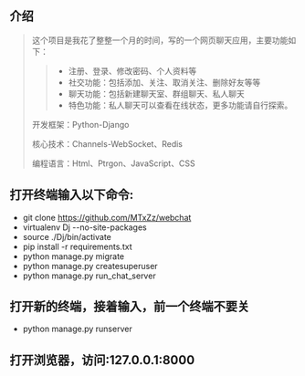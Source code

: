 

## 介绍

> 这个项目是我花了整整一个月的时间，写的一个网页聊天应用，主要功能如下：
>
> > * 注册、登录、修改密码、个人资料等
> > * 社交功能：包括添加、关注、取消关注、删除好友等等
> > * 聊天功能：包括新建聊天室、群组聊天、私人聊天
> > * 特色功能：私人聊天可以查看在线状态，更多功能请自行探索。
>
> 开发框架：Python-Django
>
> 核心技术：Channels-WebSocket、Redis
>
> 编程语言：Html、Ptrgon、JavaScript、CSS

## 打开终端输入以下命令:

 - git clone https://github.com/MTxZz/webchat
 - virtualenv Dj  --no-site-packages
 - source ./Dj/bin/activate
 - pip install -r requirements.txt
 - python manage.py migrate
 - python manage.py createsuperuser
 - python manage.py run_chat_server

## 打开新的终端，接着输入，前一个终端不要关

 - python manage.py runserver

## 打开浏览器，访问:127.0.0.1:8000